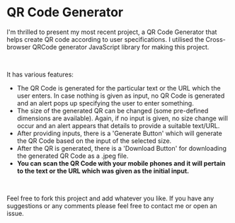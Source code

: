 # QR Code Generator
<p>I'm thrilled to present my most recent project, a QR Code Generator that helps create QR code according to user specifications. I utilised the Cross-browser QRCode generator JavaScript library for making this project.</p>
<br>
<p>It has various features:</p>
<ul type="disc">
<li>The QR Code is generated for the particular text or the URL which the user enters. In case nothing is given as input, no QR Code is generated and an alert pops up specifying the user to enter something.</li>
<li>The size of the generated QR can be changed (some pre-defined dimensions are available). Again, if no input is given, no size change will occur and an alert appears that details to provide a suitable text/URL.</li>
<li>After providing inputs, there is a 'Generate Button' which will generate the QR Code based on the input of the selected size.</li>
<li>After the QR is generated, there is a 'Download Button' for downloading the generated QR Code as a .jpeg file.</li>
<li><b>You can scan the QR Code with your mobile phones and it will pertain to the text or the URL which was given as the initial input.</b></li>
</ul>
<br>
<p>Feel free to fork this project and add whatever you like. If you have any suggestions or any comments please feel free to contact me or open an issue.</p>